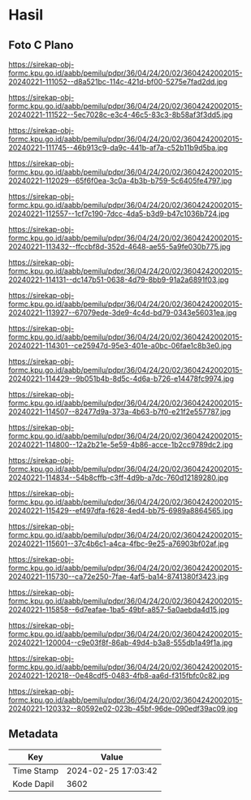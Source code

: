 # Hasil

## Foto C Plano

https://sirekap-obj-formc.kpu.go.id/aabb/pemilu/pdpr/36/04/24/20/02/3604242002015-20240221-111052--d8a521bc-114c-421d-bf00-5275e7fad2dd.jpg

https://sirekap-obj-formc.kpu.go.id/aabb/pemilu/pdpr/36/04/24/20/02/3604242002015-20240221-111522--5ec7028c-e3c4-46c5-83c3-8b58af3f3dd5.jpg

https://sirekap-obj-formc.kpu.go.id/aabb/pemilu/pdpr/36/04/24/20/02/3604242002015-20240221-111745--46b913c9-da9c-441b-af7a-c52b11b9d5ba.jpg

https://sirekap-obj-formc.kpu.go.id/aabb/pemilu/pdpr/36/04/24/20/02/3604242002015-20240221-112029--65f6f0ea-3c0a-4b3b-b759-5c6405fe4797.jpg

https://sirekap-obj-formc.kpu.go.id/aabb/pemilu/pdpr/36/04/24/20/02/3604242002015-20240221-112557--1cf7c190-7dcc-4da5-b3d9-b47c1036b724.jpg

https://sirekap-obj-formc.kpu.go.id/aabb/pemilu/pdpr/36/04/24/20/02/3604242002015-20240221-113432--ffccbf8d-352d-4648-ae55-5a9fe030b775.jpg

https://sirekap-obj-formc.kpu.go.id/aabb/pemilu/pdpr/36/04/24/20/02/3604242002015-20240221-114131--dc147b51-0638-4d79-8bb9-91a2a6891f03.jpg

https://sirekap-obj-formc.kpu.go.id/aabb/pemilu/pdpr/36/04/24/20/02/3604242002015-20240221-113927--67079ede-3de9-4c4d-bd79-0343e56031ea.jpg

https://sirekap-obj-formc.kpu.go.id/aabb/pemilu/pdpr/36/04/24/20/02/3604242002015-20240221-114301--ce25947d-95e3-401e-a0bc-06fae1c8b3e0.jpg

https://sirekap-obj-formc.kpu.go.id/aabb/pemilu/pdpr/36/04/24/20/02/3604242002015-20240221-114429--9b051b4b-8d5c-4d6a-b726-e14478fc9974.jpg

https://sirekap-obj-formc.kpu.go.id/aabb/pemilu/pdpr/36/04/24/20/02/3604242002015-20240221-114507--82477d9a-373a-4b63-b7f0-e21f2e557787.jpg

https://sirekap-obj-formc.kpu.go.id/aabb/pemilu/pdpr/36/04/24/20/02/3604242002015-20240221-114800--12a2b21e-5e59-4b86-acce-1b2cc9789dc2.jpg

https://sirekap-obj-formc.kpu.go.id/aabb/pemilu/pdpr/36/04/24/20/02/3604242002015-20240221-114834--54b8cffb-c3ff-4d9b-a7dc-760d12189280.jpg

https://sirekap-obj-formc.kpu.go.id/aabb/pemilu/pdpr/36/04/24/20/02/3604242002015-20240221-115429--ef497dfa-f628-4ed4-bb75-6989a8864565.jpg

https://sirekap-obj-formc.kpu.go.id/aabb/pemilu/pdpr/36/04/24/20/02/3604242002015-20240221-115601--37c4b6c1-a4ca-4fbc-9e25-a76903bf02af.jpg

https://sirekap-obj-formc.kpu.go.id/aabb/pemilu/pdpr/36/04/24/20/02/3604242002015-20240221-115730--ca72e250-7fae-4af5-ba14-8741380f3423.jpg

https://sirekap-obj-formc.kpu.go.id/aabb/pemilu/pdpr/36/04/24/20/02/3604242002015-20240221-115858--6d7eafae-1ba5-49bf-a857-5a0aebda4d15.jpg

https://sirekap-obj-formc.kpu.go.id/aabb/pemilu/pdpr/36/04/24/20/02/3604242002015-20240221-120004--c9e03f8f-86ab-49d4-b3a8-555db1a49f1a.jpg

https://sirekap-obj-formc.kpu.go.id/aabb/pemilu/pdpr/36/04/24/20/02/3604242002015-20240221-120218--0e48cdf5-0483-4fb8-aa6d-f315fbfc0c82.jpg

https://sirekap-obj-formc.kpu.go.id/aabb/pemilu/pdpr/36/04/24/20/02/3604242002015-20240221-120332--80592e02-023b-45bf-96de-090edf39ac09.jpg


## Metadata

| Key        | Value               |
| ---------- | ------------------- |
| Time Stamp | 2024-02-25 17:03:42 |
| Kode Dapil | 3602                |



